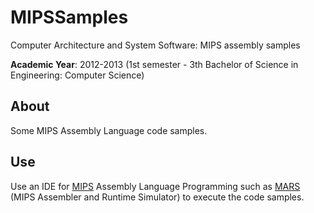 # MIPSSamples
Computer Architecture and System Software: MIPS assembly samples

**Academic Year**: 2012-2013 (1st semester - 3th Bachelor of Science in Engineering: Computer Science)

## About
Some MIPS Assembly Language code samples.

## Use
Use an IDE for [MIPS](https://nl.wikipedia.org/wiki/MIPS_(CPU)) Assembly Language Programming such as [MARS](http://courses.missouristate.edu/KenVollmar/mars/) (MIPS Assembler and Runtime Simulator) to execute the code samples.
